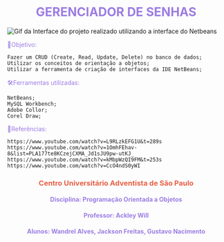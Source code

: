 <h1 align="center" style="color:#9C7DE3"><strong>GERENCIADOR DE SENHAS</strong></h1>

<img align="center" src="https://user-images.githubusercontent.com/88464195/173483841-8bbf9c58-990e-4ee2-8647-d29b7a08c800.gif" alt="Gif da Interface do projeto realizado utilizando a interface do Netbeans"></img>

<p style="color:#9C7DE3">🚀Objetivo:</p>

    Fazer um CRUD (Create, Read, Update, Delete) no banco de dados;
    Utilizar os conceitos de orientação a objetos;
    Utilizar a ferramenta de criação de interfaces da IDE NetBeans;

<p style="color:#9C7DE3">🛠️Ferramentas utilizadas:</p>

    NetBeans;
    MySQL Workbench;
    Adobe Collor;
    Corel Draw;

<p style="color:#9C7DE3">📑Referências:</p>

    https://www.youtube.com/watch?v=L9RLzkEFG1U&t=289s
    https://www.youtube.com/watch?v=1OmhFEhav-8&list=PLA177te8KCzejCXMA_Jd1sJU9pw-utKJ_
    https://www.youtube.com/watch?v=kMbpWzQI9FM&t=253s
    https://www.youtube.com/watch?v=CcO4ndS0yWI

<h3 align="center" style="color:#E66045">Centro Universitário Adventista de São Paulo</h3>
<h4 align="center" style="color:#9C7DE3">Disciplina: Programação Orientada a Objetos </h4>
<H4 align="center" style="color:#9C7DE3">Professor: <strong>Ackley Will</strong></H4>
<H4 align="center" style="color:#9C7DE3">Alunos: <strong>Wandrel Alves, Jackson Freitas, Gustavo Nacimento</strong></H4>

